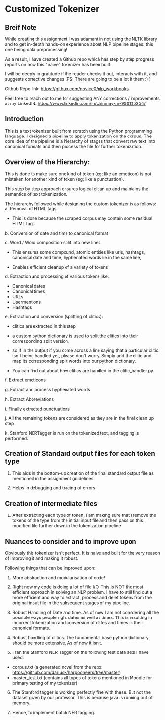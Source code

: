 # Customized Tokenizer

## Breif Note

While creating this assignment I was adamant in not using the NLTK library and to get in-depth hands-on experience about NLP pipeline stages: this one being data preprocessing!

As a result, I have created a Github repo which has step by step progress reports on how this "naive" tokenizer has been built.

I will be deeply in gratitude if the reader checks it out, interacts with it, and suggests corrective changes (PS: There are going to be a lot if them :) )

Github Repo link: https://github.com/novice0/nlp_workbooks

Feel free to reach out to me for suggesting ANY corrections / improvements at my LinkedIN: https://www.linkedin.com/in/chinmay-m-996195254/

## Introduction

This is a text tokenizer built from scratch using the Python programming language. I designed a pipeline to apply tokenization on the corpus. The core idea of the pipeline is a hierarchy of stages that convert raw text into canonical formats and then process the file for further tokenization.

## Overview of the Hierarchy:

This is done to make sure one kind of token (eg; like an emoticon) is not mistaken for another kind of token (eg; like a punctuation).

This step by step approach ensures logical clean up and maintains the semantics of text tokenization.

The hierarchy followed while designing the custom tokenizer is as follows:
a. Removal of HTML tags

- This is done because the scraped corpus may contain some residual HTML tags

b. Conversion of date and time to canonical format

c. Word / Word composition split into new lines

- This ensures some compound, atomic entities like urls, hashtags, canonical date and time, hyphenated words lie in the same line,

- Enables efficient cleanup of a variety of tokens

d. Extraction and processing of various tokens like:

- Canonical dates
- Canonical times
- URLs
- Usermentions
- Hashtags

e. Extraction and conversion (splitting of clitics):

- clitics are extracted in this step

- a custom python dictionary is used to split the clitics into their corresponding split version,

- so if in the output if you come across a line saying that a particular clitic isn't being handled yet, please don't worry. Simply add the clitic and map its corresponding split words into our python dictionary.

- You can find out about how clitics are handled in the clitic_handler.py

f. Extract emoticons

g. Extract and process hyphenated words

h. Extract Abbreviations

i. Finally extracted punctuations

j. All the remaining tokens are considered as they are in the final clean up step

k. Stanford NERTagger is run on the tokenized text, and tagging is performed.

## Creation of Standard output files for each token type

1. This aids in the bottom-up creation of the final standard output file as mentioned in the assignment guidelines

2. Helps in debugging and tracing of errors

## Creation of intermediate files

1. After extracting each type of token, I am making sure that I remove the tokens of the type from the initial input file and then pass on this modified file further down in the tokenization pipeline

## Nuances to consider and to improve upon

Obviously this tokenizer isn't perfect. It is naive and built for the very reason of improving it and making it robust.

Following things that can be improved upon:

1. More abstraction and modularisation of code!

2. Right now my code is doing a lot of file I/O. This is NOT the most efficient approach in solving an NLP problem. I have to still find out a more efficient and way to extract, process and delet tokens from the original input file in the subsequent stages of my pipeline.

3. Robust Handling of Date and time. As of now I am not consdering all the possible ways people right dates as well as times. This is resulting in incorrect tokenization and conversion of dates and times in their canonical formats.

4. Robust handling of clitics. The fundamental base python dictionary should be more extensive. As of now it isn't.

5. I ran the Stanford NER Tagger on the following test data sets I have used:

- corpus.txt (a generated novel from the repo: https://github.com/dariusk/harpooneers/tree/master)
- master_test.txt (contains all types of tokens mentioned in Moodle for primary testing of my tokenizer)

6. The Stanford tagger is working perfectly fine with these. But not the dataset given by our professor. This is because java is running out of memory.

7. Hence, to implement batch NER tagging.

